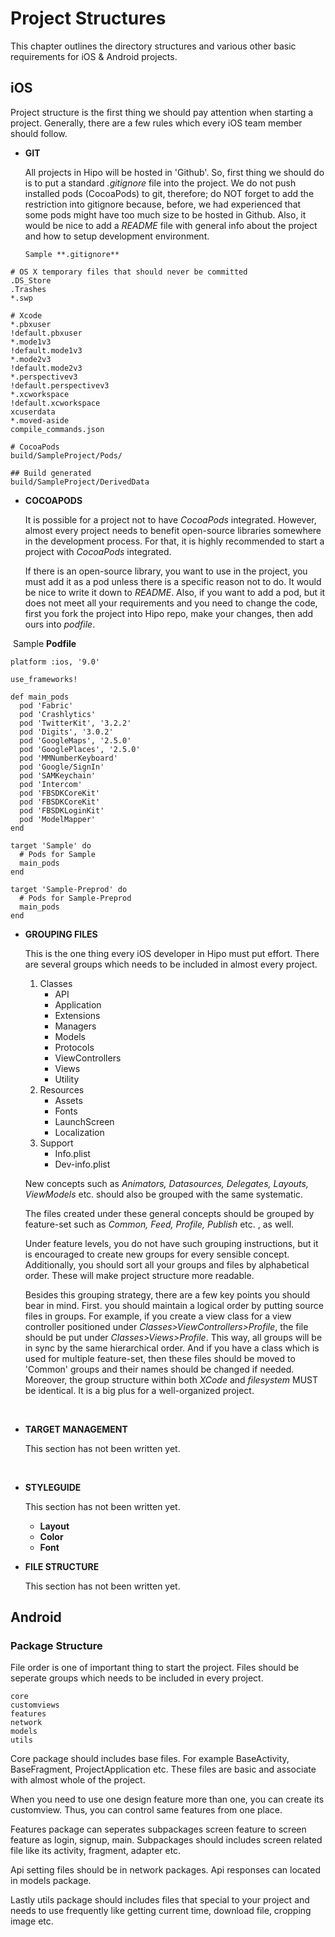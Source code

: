 # Project Structures

This chapter outlines the directory structures and various other basic requirements for iOS & Android projects.



## iOS

Project structure is the first thing we should pay attention when starting a project. Generally, there are a few rules which every iOS team member should follow.



- **GIT** 

  All projects in Hipo will be hosted in 'Github'. So, first thing we should do is to put a standard *.gitignore* file into the project. We do not push installed pods (CocoaPods) to git, therefore; do NOT forget to add the restriction into gitignore because, before, we had experienced that some pods might have too much size to be hosted in Github. Also, it would be nice to add a *README* file with general info about the project and how to setup development environment.

      Sample **.gitignore** 

```
# OS X temporary files that should never be committed
.DS_Store
.Trashes
*.swp

# Xcode
*.pbxuser
!default.pbxuser
*.mode1v3
!default.mode1v3
*.mode2v3
!default.mode2v3
*.perspectivev3
!default.perspectivev3
*.xcworkspace
!default.xcworkspace
xcuserdata
*.moved-aside
compile_commands.json

# CocoaPods
build/SampleProject/Pods/

## Build generated
build/SampleProject/DerivedData
```


- **COCOAPODS**

  It is possible for a project not to have *CocoaPods* integrated. However, almost every project needs to benefit open-source libraries somewhere in the development process. For that, it is highly recommended to start a project with *CocoaPods* integrated.

  If there is an open-source library, you want to use in the project, you must add it as a pod unless there is a specific reason not to do. It would be nice to write it down to *README*. Also, if you want to add a pod, but it  does not meet all your requirements and you need to change the code, first you fork the project into Hipo repo, make your changes, then add ours into *podfile*. 

​      Sample **Podfile** 

```
platform :ios, '9.0'

use_frameworks!

def main_pods
  pod 'Fabric'
  pod 'Crashlytics'
  pod 'TwitterKit', '3.2.2'
  pod 'Digits', '3.0.2'
  pod 'GoogleMaps', '2.5.0'
  pod 'GooglePlaces', '2.5.0'
  pod 'MMNumberKeyboard'
  pod 'Google/SignIn'
  pod 'SAMKeychain'
  pod 'Intercom'
  pod 'FBSDKCoreKit'
  pod 'FBSDKCoreKit'
  pod 'FBSDKLoginKit'
  pod 'ModelMapper'
end

target 'Sample' do
  # Pods for Sample
  main_pods
end

target 'Sample-Preprod' do
  # Pods for Sample-Preprod
  main_pods
end
```



- **GROUPING FILES**

  This is the one thing every iOS developer in Hipo must put effort. There are several groups which needs to be included in almost every project.

  1. Classes
     - API
     - Application
     - Extensions
     - Managers
     - Models
     - Protocols
     - ViewControllers
     - Views
     - Utility
  2. Resources
     - Assets
     - Fonts
     - LaunchScreen
     - Localization
  3. Support
     - Info.plist
     - Dev-info.plist

  New concepts such as *Animators, Datasources, Delegates, Layouts, ViewModels* etc. should also be grouped with the same systematic.

  The files created under these general concepts should be grouped by feature-set such as *Common, Feed, Profile, Publish* etc. , as well. 

  Under feature levels, you do not have such grouping instructions, but it is encouraged to create new groups for every sensible concept. Additionally, you should sort all your groups and files by alphabetical order. These will make project structure more readable.

  Besides this grouping strategy, there are a few key points you should bear in mind. First. you should maintain a logical order by putting source files in groups. For example, if you create a view class for a view controller positioned under *Classes>ViewControllers>Profile*, the file should be put under *Classes>Views>Profile*. This way, all groups will be in sync by the same hierarchical order. And if you have a class which is used for multiple feature-set, then these files should be moved to 'Common' groups and their names should be changed if needed. Moreover, the group structure within both *XCode* and *filesystem* MUST be identical. It is a big plus for a well-organized project.

  ​

- **TARGET MANAGEMENT**

  This section has not been written yet.

  ​


- **STYLEGUIDE**

  This section has not been written yet.

  - **Layout**
  - **Color**
  - **Font**



- **FILE STRUCTURE**

  This section has not been written yet.




## Android

### Package Structure

File order is one of important thing to start the project. Files should be seperate groups which needs to be included in every project.

```
core
customviews
features
network
models
utils
```

Core package should includes base files. For example BaseActivity, BaseFragment, ProjectApplication etc. These files are basic and associate with almost whole of the project.

When you need to use one design feature more than one, you can create its customview. Thus, you can control same features from one place.

Features package can seperates subpackages screen feature to screen feature as login, signup, main. Subpackages should includes screen related file like its activity, fragment, adapter etc.

Api setting files should be in network packages. Api responses can located in models package.

Lastly utils package should includes files that special to your project and needs to use frequently like getting current time, download file, cropping image etc. 
